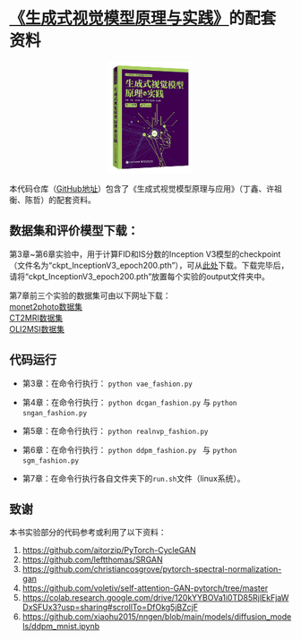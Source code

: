 # [《生成式视觉模型原理与实践》](https://www.hxedu.com.cn/hxedu/hg/book/bookInfo.html?code=G0507040)的配套资料

<p align="center">
<img src="9787121507045.jpg" alt="示例图片" width="150" height="200" />
</p>

本代码仓库（[GitHub地址](https://github.com/UBCDingXin/textbook_generative_model)）包含了《生成式视觉模型原理与应用》（丁鑫、许祖衡、陈哲）的配套资料。

## 数据集和评价模型下载：

第3章~第6章实验中，用于计算FID和IS分数的Inception V3模型的checkpoint（文件名为“ckpt_InceptionV3_epoch200.pth”），可从[此处](https://pan.baidu.com/s/1l14o4YPwiHGlED_PRKRAfA?pwd=3sdb)下载。下载完毕后，请将“ckpt_InceptionV3_epoch200.pth”放置每个实验的output文件夹中。

第7章前三个实验的数据集可由以下网址下载：</br>
[monet2photo数据集](https://pan.baidu.com/s/1QFZAAwctcBCNMGt9Gj1kdA?pwd=mcex)</br>
[CT2MRI数据集](https://pan.baidu.com/s/1AOTmcboIswwjKN2Gr_EqSQ?pwd=8ppp)</br>
[OLI2MSI数据集](https://pan.baidu.com/s/1Qg9CqAwKMhvF_03-RSMG-A?pwd=dqd2)</br>

## 代码运行
- 第3章：在命令行执行：
```python vae_fashion.py```

- 第4章：在命令行执行：
```python dcgan_fashion.py```
与
```python sngan_fashion.py```

- 第5章：在命令行执行：
```python realnvp_fashion.py```

- 第6章：在命令行执行：
```python ddpm_fashion.py ```
与
```python sgm_fashion.py ```

- 第7章：在命令行执行各自文件夹下的`run.sh`文件（linux系统）。


## 致谢
本书实验部分的代码参考或利用了以下资料：</br>
1. https://github.com/aitorzip/PyTorch-CycleGAN
2. https://github.com/leftthomas/SRGAN
3. https://github.com/christiancosgrove/pytorch-spectral-normalization-gan 
4. https://github.com/voletiv/self-attention-GAN-pytorch/tree/master 
5. https://colab.research.google.com/drive/120kYYBOVa1i0TD85RjlEkFjaWDxSFUx3?usp=sharing#scrollTo=DfOkg5jBZcjF
6. https://github.com/xiaohu2015/nngen/blob/main/models/diffusion_models/ddpm_mnist.ipynb
